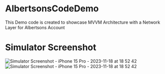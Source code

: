 # AlbertsonsCodeDemo
This Demo code is created to showcase MVVM Architecture with a Network Layer for Albertsons Account


# Simulator Screenshot

![Simulator Screenshot - iPhone 15 Pro - 2023-11-18 at 18 52 42](https://github.com/ryadav/AlbertsonsCodeDemo/assets/22386021/eebe035f-69c5-491d-a2a9-eb08926ec104)
![Simulator Screenshot - iPhone 15 Pro - 2023-11-18 at 18 52 42](https://github.com/ryadav/AlbertsonsCodeDemo/assets/22386021/7775bb45-18eb-4926-86bc-f5cd1ca88485)
